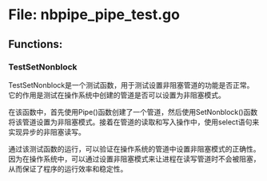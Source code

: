 # File: nbpipe_pipe_test.go



## Functions:

### TestSetNonblock

TestSetNonblock是一个测试函数，用于测试设置非阻塞管道的功能是否正常。它的作用是测试在操作系统中创建的管道是否可以设置为非阻塞模式。

在该函数中，首先使用Pipe()函数创建了一个管道，然后使用SetNonblock()函数将该管道设置为非阻塞模式。接着在管道的读取和写入操作中，使用select语句来实现异步的非阻塞读写。

通过该测试函数的运行，可以验证在操作系统的管道中设置非阻塞模式的正确性。因为在操作系统中，可以通过设置非阻塞模式来让进程在读写管道时不会被阻塞，从而保证了程序的运行效率和稳定性。



